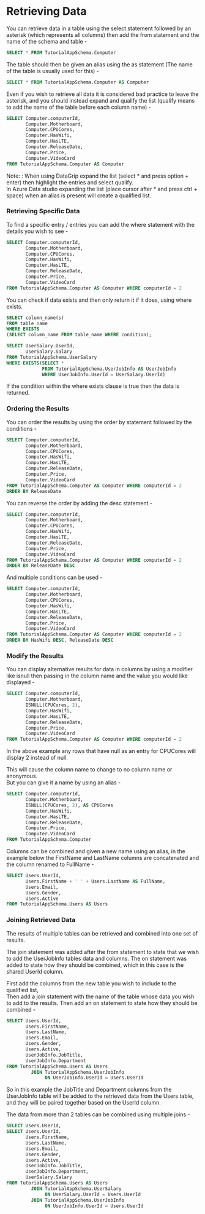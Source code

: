 # Retrieving Data

You can retrieve data in a table using the select statement followed by an asterisk (which represents all
columns) then add the from statement and the name of the schema and table -

```SQL
SELECT * FROM TutorialAppSchema.Computer
```

The table should then be given an alias using the as statement (The name of the table is usually used 
for this) -

```SQL
SELECT * FROM TutorialAppSchema.Computer AS Computer
```

Even if you wish to retrieve all data it is considered bad practice to leave the asterisk, and you should instead
expand and qualify the list (qualify means to add the name of the table before each column name) -

```SQL
SELECT Computer.computerId,
       Computer.Motherboard,
       Computer.CPUCores,
       Computer.HasWifi,
       Computer.HasLTE,
       Computer.ReleaseDate,
       Computer.Price,
       Computer.VideoCard
FROM TutorialAppSchema.Computer AS Computer
```

Note:
: When using DataGrip expand the list (select * and press option + enter) then highlight the entries
and select qualify.   
In Azure Data studio expanding the list (place cursor after * and press ctrl + space) when an alias
is present will create a qualified list.

### Retrieving Specific Data

To find a specific entry / entries you can add the where statement with the details you wish to see -

```SQL
SELECT Computer.computerId,
       Computer.Motherboard,
       Computer.CPUCores,
       Computer.HasWifi,
       Computer.HasLTE,
       Computer.ReleaseDate,
       Computer.Price,
       Computer.VideoCard
FROM TutorialAppSchema.Computer AS Computer WHERE computerId = 2
```

You can check if data exists and then only return it if it does, using where exists.

```SQL
SELECT column_name(s)
FROM table_name
WHERE EXISTS
(SELECT column_name FROM table_name WHERE condition);
```

```SQL
SELECT UserSalary.UserId,
       UserSalary.Salary
FROM TutorialAppSchema.UserSalary
WHERE EXISTS(SELECT *
             FROM TutorialAppSchema.UserJobInfo AS UserJobInfo
             WHERE UserJobInfo.UserId = UserSalary.UserId)
```

If the condition within the where exists clause is true then the data is returned.

### Ordering the Results

You can order the results by using the order by statement followed by the conditions -

```SQL
SELECT Computer.computerId,
       Computer.Motherboard,
       Computer.CPUCores,
       Computer.HasWifi,
       Computer.HasLTE,
       Computer.ReleaseDate,
       Computer.Price,
       Computer.VideoCard
FROM TutorialAppSchema.Computer AS Computer WHERE computerId = 2
ORDER BY ReleaseDate
```

You can reverse the order by adding the desc statement -

```SQL
SELECT Computer.computerId,
       Computer.Motherboard,
       Computer.CPUCores,
       Computer.HasWifi,
       Computer.HasLTE,
       Computer.ReleaseDate,
       Computer.Price,
       Computer.VideoCard
FROM TutorialAppSchema.Computer AS Computer WHERE computerId = 2
ORDER BY ReleaseDate DESC
```

And multiple conditions can be used -

```SQL
SELECT Computer.computerId,
       Computer.Motherboard,
       Computer.CPUCores,
       Computer.HasWifi,
       Computer.HasLTE,
       Computer.ReleaseDate,
       Computer.Price,
       Computer.VideoCard
FROM TutorialAppSchema.Computer AS Computer WHERE computerId = 2
ORDER BY HasWifi DESC, ReleaseDate DESC
```

### Modify the Results

You can display alternative results for data in columns by using a modifier like isnull then passing
in the column name and the value you would like displayed -

```SQL
SELECT Computer.computerId,
       Computer.Motherboard,
       ISNULL(CPUCores, 2),
       Computer.HasWifi,
       Computer.HasLTE,
       Computer.ReleaseDate,
       Computer.Price,
       Computer.VideoCard
FROM TutorialAppSchema.Computer AS Computer WHERE computerId = 2
```

In the above example any rows that have null as an entry for CPUCores will display 2 instead of null.

This will cause the column name to change to no column name or anonymous.   
But you can give it a name by using an alias -

```SQL
SELECT Computer.computerId,
       Computer.Motherboard,
       ISNULL(CPUCores, 2), AS CPUCores
       Computer.HasWifi,
       Computer.HasLTE,
       Computer.ReleaseDate,
       Computer.Price,
       Computer.VideoCard
FROM TutorialAppSchema.Computer
```

Columns can be combined and given a new name using an alias, in the example below the FirstName and LastName
columns are concatenated and the column renamed to FullName -

```SQL
SELECT Users.UserId,
       Users.FirstName + ' ' + Users.LastName AS FullName,
       Users.Email,
       Users.Gender,
       Users.Active
FROM TutorialAppSchema.Users AS Users
```

### Joining Retrieved Data

The results of multiple tables can be retrieved and combined into one set of results.

The join statement was added after the from statement to state that we wish to add the
UserJobInfo tables data and columns. The on statement was added to state how they should be combined,
which in this case is the shared UserId column.

First add the columns from the new table you wish to include to the qualified list,   
Then add a join statement with the name of the table whose data you wish to add to the results.
Then add an on statement to state how they should be combined -

```SQL
SELECT Users.UserId,
       Users.FirstName,
       Users.LastName,
       Users.Email,
       Users.Gender,
       Users.Active,
       UserJobInfo.JobTitle,
       UserJobInfo.Department
FROM TutorialAppSchema.Users AS Users
         JOIN TutorialAppSchema.UserJobInfo
              ON UserJobInfo.UserId = Users.UserId
```

So in this example the JobTitle and Department columns from the UserJobInfo table will be added
to the retrieved data from the Users table, and they will be paired together based on the UserId column.

The data from more than 2 tables can be combined using multiple joins -

```SQL
SELECT Users.UserId,
SELECT Users.UserId,
       Users.FirstName,
       Users.LastName,
       Users.Email,
       Users.Gender,
       Users.Active,
       UserJobInfo.JobTitle,
       UserJobInfo.Department,
       UserSalary.Salary
FROM TutorialAppSchema.Users AS Users
         JOIN TutorialAppSchema.UserSalary
              ON UserSalary.UserId = Users.UserId
         JOIN TutorialAppSchema.UserJobInfo
              ON UserJobInfo.UserId = Users.UserId
```